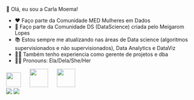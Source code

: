  <!--Texto com apresentação-->
 👋 Olá, eu sou a Carla Moema!

- ❤️ Faço parte da Comunidade MED Mulheres em Dados
- 🎲 Faço parte da Comunidade DS (DataScience) criada pelo Meigarom Lopes
- 📚 Estou sempre me atualizando nas áreas de Data science (algoritmos supervisionados e não supervisionados), Data Analytics e DataViz 
- 👩‍💼 Também tenho experiencia como gerente de projetos e dba
- 👩‍🦱 Pronouns: Ela/Dela/She/Her

<!--Ícones das tecnologias que utilizo/conheço-->
<div>
 <img height="40cm" src="https://cdn.jsdelivr.net/gh/devicons/devicon/icons/python/python-original.svg"   style="margin-right: 20px" /> <!---PYTHON--->
 <img height="50cm" src="https://cdn.jsdelivr.net/gh/devicons/devicon/icons/oracle/oracle-original.svg"  style="margin-right: 20px" />  <!---ORACLE--->
 <img height="50cm" src="https://cdn.jsdelivr.net/gh/devicons/devicon/icons/microsoftsqlserver/microsoftsqlserver-plain-wordmark.svg"  style="margin-right: 20px" /> <!---SQL SERVER-->
</div>

<!--Ícones+Atalhos para Linkedin e Gmail-->

<div>
 <a href="https://www.linkedin.com/in/carlamoema"><img src="https://img.shields.io/badge/LinkedIn-0077B5?style=for-the-badge&logo=linkedin&logoColor=white" target="_blank"></a>
<a href="mailto:carlamoema@gmail.com"><img src="https://img.shields.io/badge/Gmail-D14836?style=for-the-badge&logo=gmail&logoColor=white" target="_blank"></a>
</div>
          
